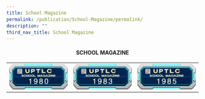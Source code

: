 ```yaml
---
title: School Magazine
permalink: /publication/School-Magazine/permalink/
description: ""
third_nav_title: School Magazine
---
```

#### <b><center>SCHOOL MAGAZINE<center> <b>

|   |   |   |
|---|---|---|
|  <a target="blank" href="https://form.gov.sg/6493d392e9e46200116b68d1"><img src="/images/STUDENT/sm1980.png"> </a> | <a target="blank" href="https://form.gov.sg/6493dec5e3562000126d80f6"><img src="/images/STUDENT/sm1983.png"> </a>  | <a target="blank" href="https://form.gov.sg/6493dec5e3562000126d80f6"><img src="/images/STUDENT/sm1985.png"> </a>  |


